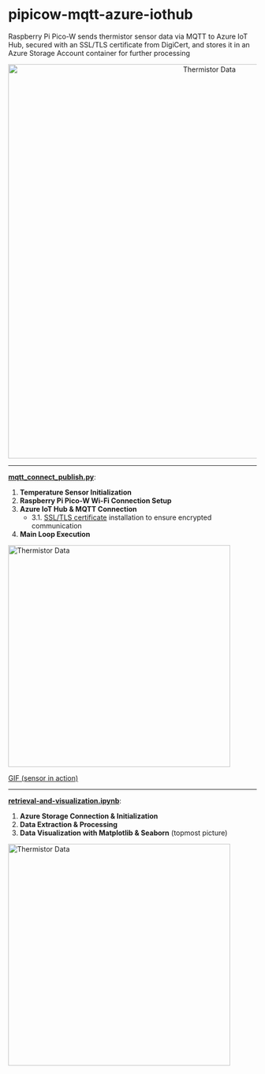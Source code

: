 # pipicow-mqtt-azure-iothub
Raspberry Pi Pico-W sends thermistor sensor data via MQTT to Azure IoT Hub, secured with an SSL/TLS certificate from DigiCert, and stores it in an Azure Storage Account container for further processing

<p align="center">
  <img src="https://drive.google.com/uc?export=view&id=1Vf_mVp95sSk_9PFVVswbCV1HYjjDwawn" alt="Thermistor Data" width="800">
</p>

---

[**mqtt_connect_publish.py**](./pipicow-mqtt-azure-iothub/mqtt_connect_publish.py):

1. **Temperature Sensor Initialization**  
2. **Raspberry Pi Pico-W Wi-Fi Connection Setup**  
3. **Azure IoT Hub & MQTT Connection**  
   - 3.1. [SSL/TLS certificate](https://www.digicert.com/kb/digicert-root-certificates.htm) installation to ensure encrypted communication
4. **Main Loop Execution**
<p align="left">
  <img src="https://drive.google.com/uc?export=view&id=1HuYCrrVXsKVxPxQhQkZQGjpd0F0uSN1U" alt="Thermistor Data" width="450">
</p>

[GIF (sensor in action)](https://drive.google.com/file/d/1gQOngUJIabTnMTVs8f1T_hAjRBwwGU5r/view?usp=sharing)

---

[**retrieval-and-visualization.ipynb**](./pipicow-mqtt-azure-iothub/retrieval-and-visualization.ipynb):
1. **Azure Storage Connection & Initialization**
2. **Data Extraction & Processing**
3. **Data Visualization with Matplotlib & Seaborn** (topmost picture)
<p align="left">
  <img src="https://drive.google.com/uc?export=view&id=122yaYXIVxltb-U8oP2RdIj9tFctcJwzb" alt="Thermistor Data" width="450">
</p>

